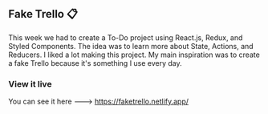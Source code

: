 ## Fake Trello 📋
This week we had to create a To-Do project using React.js, Redux, and Styled Components. The idea was to learn more about State, Actions, and Reducers. I liked a lot making this project. My main inspiration was to create a fake Trello because it's something I use every day.

### View it live
You can see it here ---> https://faketrello.netlify.app/
